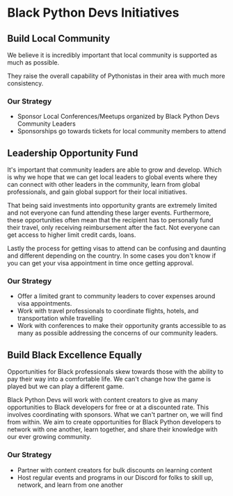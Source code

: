 # Black Python Devs Initiatives

## Build Local Community

We believe it is incredibly important that local community is supported as much as possible.

They raise the overall capability of Pythonistas in their area with much more consistency.

### Our Strategy

- Sponsor Local Conferences/Meetups organized by Black Python Devs Community Leaders
- Sponsorships go towards tickets for local community members to attend

## Leadership Opportunity Fund

It's important that community leaders are able to grow and develop. Which is why we hope that we can get local leaders to global events where they can connect with other leaders in the community, learn from global professionals, and gain global support for their local initiatives.

That being said investments into opportunity grants are extremely limited and not everyone can fund attending these larger events. Furthermore, these opportunities often mean that the recipient has to personally fund their travel, only receiving reimbursement after the fact. Not everyone can get access to higher limit credit cards, loans.

Lastly the process for getting visas to attend can be confusing and daunting and different depending on the country. In some cases you don't know if you can get your visa appointment in time once getting approval.

### Our Strategy

- Offer a limited grant to community leaders to cover expenses around visa appointments.
- Work with travel professionals to coordinate flights, hotels, and transportation while travelling
- Work with conferences to make their opportunity grants accessible to as many as possible addressing the concerns of our community leaders.

## Build Black Excellence Equally

Opportunities for Black professionals skew towards those with the ability to pay their way into a comfortable life. We can't change how the game is played but we can play a different game.

Black Python Devs will work with content creators to give as many opportunities to Black developers for free or at a discounted rate. This involves coordinating with sponsors. What we can't partner on, we will find from within. We aim to create opportunities for Black Python developers to network with one another, learn together, and share their knowledge with our ever growing community.

### Our Strategy

- Partner with content creators for bulk discounts on learning content
- Host regular events and programs in our Discord for folks to skill up, network, and learn from one another
